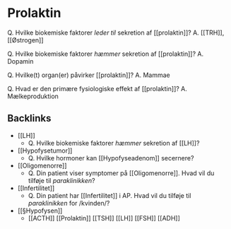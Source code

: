 # Prolaktin
Q. Hvilke biokemiske faktorer *leder til* sekretion af [[prolaktin]]? 
A. [[TRH]], [[Østrogen]]

Q. Hvilke biokemiske faktorer *hæmmer* sekretion af [[prolaktin]]? 
A. Dopamin

Q. Hvilke(t) organ(er) påvirker [[prolaktin]]? 
A. Mammae

Q. Hvad er den primære fysiologiske effekt af [[prolaktin]]? 
A. Mælkeproduktion

## Backlinks
* [[LH]]
	* Q. Hvilke biokemiske faktorer *hæmmer* sekretion af [[LH]]? 
* [[Hypofysetumor]]
	* Q. Hvilke hormoner kan [[Hypofyseadenom]] secernere?
* [[Oligomenorre]]
	* Q. Din patient viser symptomer på [[Oligomenorre]]. Hvad vil du tilføje til *paraklinikken*? 
* [[Infertilitet]]
	* Q. Din patient har [[Infertilitet]] i AP. Hvad vil du tilføje til *paraklinikken* for /kvinden/? 
* [[§Hypofysen]]
	* [[ACTH]]
[[Prolaktin]]
[[TSH]]
[[LH]]
[[FSH]]
[[ADH]]

<!-- #anki/tag/med/Endocrinology #anki/deck/Medicine -->

<!-- {BearID:6DF935AF-02CD-4E9E-A149-D70AC117A1E8-966-000015CDEAFC19CD} -->
